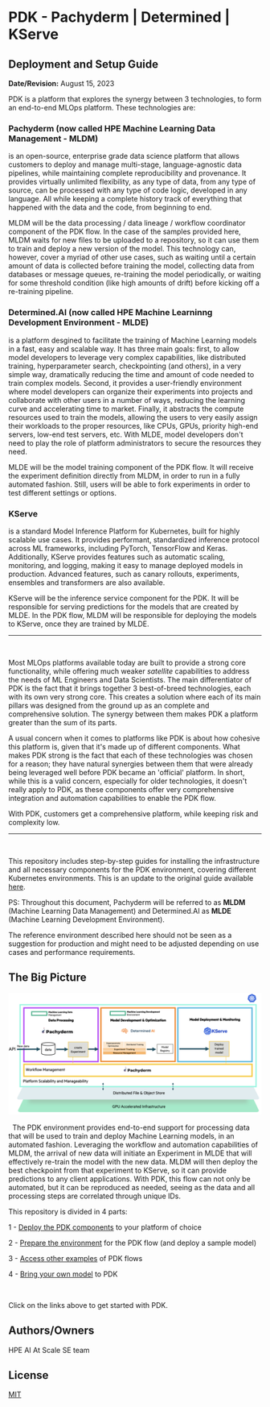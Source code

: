 # PDK - Pachyderm | Determined | KServe
## Deployment and Setup Guide
**Date/Revision:** August 15, 2023

PDK is a platform that explores the synergy between 3 technologies, to form an end-to-end MLOps platform.  These technologies are:

### Pachyderm (now called HPE Machine Learning Data Management - MLDM) 
is an open-source, enterprise grade data science platform that allows customers to deploy and manage multi-stage, language-agnostic data pipelines, while maintaining complete reproducibility and provenance. It provides virtually unlimited flexibility, as any type of data, from any type of source, can be processed with any type of code logic, developed in any language. All while keeping a complete history track of everything that happened with the data and the code, from beginning to end.

MLDM will be the data processing / data lineage / workflow coordinator component of the PDK flow. In the case of the samples provided here, MLDM waits for new files to be uploaded to a repository, so it can use them to train and deploy a new version of the model. This technology can, however, cover a myriad of other use cases, such as waiting until a certain amount of data is collected before training the model, collecting data from databases or message queues, re-training the model periodically, or waiting for some threshold condition (like high amounts of drift) before kicking off a re-training pipeline.


### Determined.AI (now called HPE Machine Learninng Development Environment - MLDE)
is a platform desgined to facilitate the training of Machine Learning models in a fast, easy and scalable way. It has three main goals: first, to allow model developers to leverage very complex capabilities, like distributed training, hyperparameter search, checkpointing (and others), in a very simple way, dramatically reducing the time and amount of code needed to train complex models. Second, it provides a user-friendly environment where model developers can organize their experiments into projects and collaborate with other users in a number of ways, reducing the learning curve and accelerating time to market. Finally, it abstracts the compute resources used to train the models, allowing the users to very easily assign their workloads to the proper resources, like CPUs, GPUs, priority high-end servers, low-end test servers, etc. With MLDE, model developers don't need to play the role of platform administrators to secure the resources they need. 

MLDE will be the model training component of the PDK flow. It will receive the experiment definition directly from MLDM, in order to run in a fully automated fashion. Still, users will be able to fork experiments in order to test different settings or options.

### KServe
is a standard Model Inference Platform for Kubernetes, built for highly scalable use cases. It provides performant, standardized inference protocol across ML frameworks, including PyTorch, TensorFlow and Keras. Additionally, KServe provides features such as automatic scaling, monitoring, and logging, making it easy to manage deployed models in production. Advanced features, such as canary rollouts, experiments, ensembles and transformers are also available.

KServe will be the inference service component for the PDK. It will be responsible for serving predictions for the models that are created by MLDE. In the PDK flow, MLDM will be responsible for deploying the models to KServe, once they are trained by MLDE.  

---

&nbsp;

Most MLOps platforms available today are built to provide a strong core functionality, while offering much weaker *satellite* capabilities to address the needs of ML Engineers and Data Scientists. The main differentiator of PDK is the fact that it brings together 3 best-of-breed technologies, each with its own very strong core. This creates a solution where each of its main pillars was designed from the ground up as an complete and comprehensive solution. The synergy between them makes PDK a platform greater than the sum of its parts.

A usual concern when it comes to platforms like PDK is about how cohesive this platform is, given that it's made up of different components. What makes PDK strong is the fact that each of these technologies was chosen for a reason; they have natural synergies between them that were already being leveraged well before PDK became an 'official' platform. In short, while this is a valid concern, especially for older technologies, it doesn't really apply to PDK, as these components offer very comprehensive integration and automation capabilities to enable the PDK flow.

With PDK, customers get a comprehensive platform, while keeping risk and complexity low.

---

&nbsp;

This repository includes step-by-step guides for installing the infrastructure and all necessary components for the PDK environment, covering different Kubernetes environments. This is an update to the original guide available [here](https://github.hpe.com/cyrill-hug/KServe-Addendum-for-PDS).

PS: Throughout this document, Pachyderm will be referred to as **MLDM** (Machine Learning Data Management) and Determined.AI as **MLDE** (Machine Learning Development Environment).

The reference environment described here should not be seen as a suggestion for production and might need to be adjusted depending on use cases and performance requirements. 


## The Big Picture

![alt text][big_picture]

[big_picture]: deploy/images/big_picture.png "Solution Big Picture"

&nbsp;
The PDK environment provides end-to-end support for processing data that will be used to train and deploy Machine Learning models, in an automated fashion. Leveraging the workflow and automation capabilities of MLDM, the arrival of new data will initiate an Experiment in MLDE that will effectively re-train the model with the new data. MLDM will then deploy the best checkpoint from that experiment to KServe, so it can provide predictions to any client applications. With PDK, this flow can not only be automated, but it can be reproduced as needed, seeing as the data and all processing steps are correlated through unique IDs.

This repository is divided in 4 parts:

1 - [Deploy the PDK components](deploy/README.md#deploy) to your platform of choice

2 - [Prepare the environment](deploy/README.md#setup) for the PDK flow (and deploy a sample model)

3 - [Access other examples](examples/readme.md) of PDK flows

4 - [Bring your own model](bring-your-own-model/readme.md) to PDK

&nbsp;


Click on the links above to get started with PDK.



## Authors/Owners
HPE AI At Scale SE team



## License
[MIT](https://choosealicense.com/licenses/mit/)

